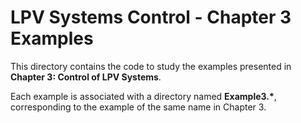 # LPV Systems Control - Chapter 3 Examples

This directory contains the code to study the examples presented in **Chapter 3: Control of LPV Systems**.

Each example is associated with a directory named **Example3.\***, corresponding to the example of the same name in Chapter 3.
